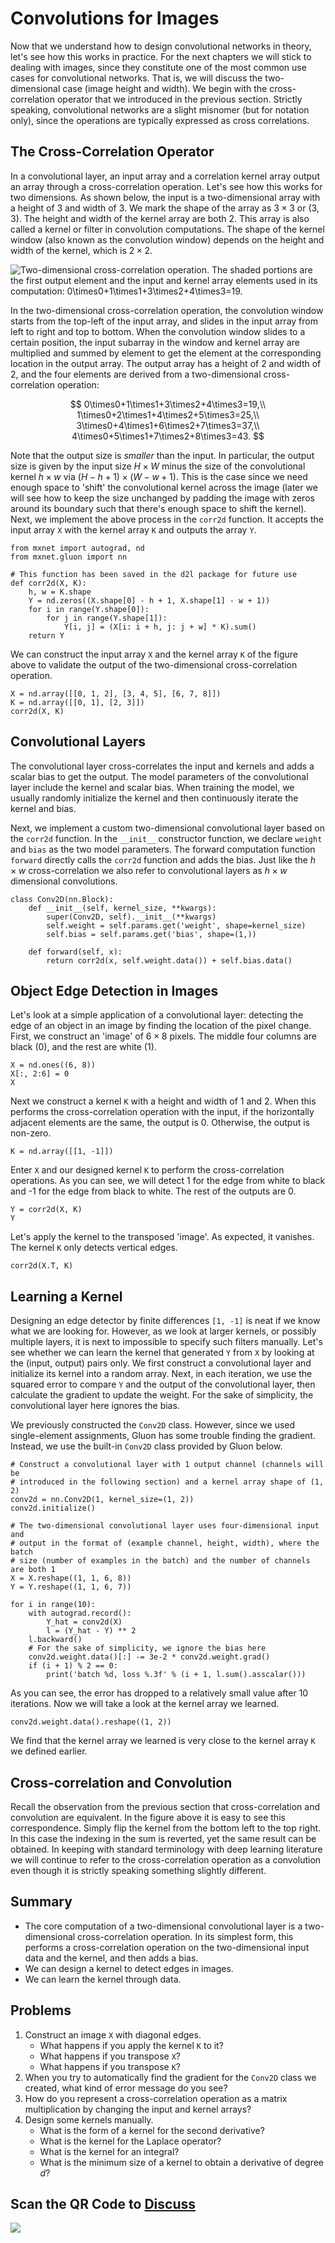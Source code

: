 # Convolutions for Images

Now that we understand how to design convolutional networks in theory, let's see how this works in practice. For the next chapters we will stick to dealing with images, since they constitute one of the most common use cases for convolutional networks. That is, we will discuss the two-dimensional case (image height and width). We begin with the cross-correlation operator that we introduced in the previous section. Strictly speaking, convolutional networks are a slight misnomer (but for notation only), since the operations are typically expressed as cross correlations.

## The Cross-Correlation Operator

In a convolutional layer, an input array and a correlation kernel array output an array through a cross-correlation operation. Let's see how this works for two dimensions. As shown below, the input is a two-dimensional array with a height of 3 and width of 3. We mark the shape of the array as $3 \times 3$ or (3, 3). The height and width of the kernel array are both 2. This array is also called a kernel or filter in convolution computations. The shape of the kernel window (also known as the convolution window) depends on the height and width of the kernel, which is $2 \times 2$.

![Two-dimensional cross-correlation operation. The shaded portions are the first output element and the input and kernel array elements used in its computation: $0\times0+1\times1+3\times2+4\times3=19$. ](../img/correlation.svg)

In the two-dimensional cross-correlation operation, the convolution window starts from the top-left of the input array, and slides in the input array from left to right and top to bottom. When the convolution window slides to a certain position, the input subarray in the window and kernel array are multiplied and summed by element to get the element at the corresponding location in the output array. The output array has a height of 2 and width of 2, and the four elements are derived from a two-dimensional cross-correlation operation:

$$
0\times0+1\times1+3\times2+4\times3=19,\\
1\times0+2\times1+4\times2+5\times3=25,\\
3\times0+4\times1+6\times2+7\times3=37,\\
4\times0+5\times1+7\times2+8\times3=43.
$$

Note that the output size is *smaller* than the input. In particular, the output size is given by the input size $H \times W$ minus the size of the convolutional kernel $h \times w$ via $(H-h+1) \times (W-w+1)$. This is the case since we need enough space to 'shift' the convolutional kernel across the image (later we will see how to keep the size unchanged by padding the image with zeros around its boundary such that there's enough space to shift the kernel). Next, we implement the above process in the `corr2d` function. It accepts the input array `X` with the kernel array `K` and outputs the array `Y`.

```{.python .input}
from mxnet import autograd, nd
from mxnet.gluon import nn

# This function has been saved in the d2l package for future use
def corr2d(X, K):
    h, w = K.shape
    Y = nd.zeros((X.shape[0] - h + 1, X.shape[1] - w + 1))
    for i in range(Y.shape[0]):
        for j in range(Y.shape[1]):
            Y[i, j] = (X[i: i + h, j: j + w] * K).sum()
    return Y
```

We can construct the input array `X` and the kernel array `K` of the figure above to validate the output of the two-dimensional cross-correlation operation.

```{.python .input}
X = nd.array([[0, 1, 2], [3, 4, 5], [6, 7, 8]])
K = nd.array([[0, 1], [2, 3]])
corr2d(X, K)
```

## Convolutional Layers

The convolutional layer cross-correlates the input and kernels and adds a scalar bias to get the output. The model parameters of the convolutional layer include the kernel and scalar bias. When training the model, we usually randomly initialize the kernel and then continuously iterate the kernel and bias.

Next, we implement a custom two-dimensional convolutional layer based on the `corr2d` function. In the `__init__` constructor function, we declare `weight` and `bias` as the two model parameters. The forward computation function `forward` directly calls the `corr2d` function and adds the bias. Just like the $h \times w$ cross-correlation we  also refer to convolutional layers as $h \times w$ dimensional convolutions.

```{.python .input  n=70}
class Conv2D(nn.Block):
    def __init__(self, kernel_size, **kwargs):
        super(Conv2D, self).__init__(**kwargs)
        self.weight = self.params.get('weight', shape=kernel_size)
        self.bias = self.params.get('bias', shape=(1,))

    def forward(self, x):
        return corr2d(x, self.weight.data()) + self.bias.data()
```

## Object Edge Detection in Images

Let's look at a simple application of a convolutional layer: detecting the edge of an object in an image by finding the location of the pixel change. First, we construct an 'image' of $6\times 8$ pixels. The middle four columns are black (0), and the rest are white (1).

```{.python .input  n=66}
X = nd.ones((6, 8))
X[:, 2:6] = 0
X
```

Next we construct a kernel `K` with a height and width of 1 and 2. When this performs the cross-correlation operation with the input, if the horizontally adjacent elements are the same, the output is 0. Otherwise, the output is non-zero.

```{.python .input  n=67}
K = nd.array([[1, -1]])
```

Enter `X` and our designed kernel `K` to perform the cross-correlation operations. As you can see, we will detect 1 for the edge from white to black and -1 for the edge from black to white. The rest of the outputs are 0.

```{.python .input  n=69}
Y = corr2d(X, K)
Y
```

Let's apply the kernel to the transposed 'image'. As expected, it vanishes. The kernel `K` only detects vertical edges.

```{.python .input}
corr2d(X.T, K)
```

## Learning a Kernel

Designing an edge detector by finite differences `[1, -1]` is neat if we know what we are looking for. However, as we look at larger kernels, or possibly multiple layers, it is next to impossible to specify such filters manually. Let's see whether we can learn the kernel that generated `Y` from `X` by looking at the (input, output) pairs only. We first construct a convolutional layer and initialize its kernel into a random array. Next, in each iteration, we use the squared error to compare `Y` and the output of the convolutional layer, then calculate the gradient to update the weight. For the sake of simplicity, the convolutional layer here ignores the bias.

We previously constructed the `Conv2D` class. However, since we used single-element assignments, Gluon has some trouble finding the gradient. Instead, we use the built-in `Conv2D` class provided by Gluon below.

```{.python .input  n=83}
# Construct a convolutional layer with 1 output channel (channels will be
# introduced in the following section) and a kernel array shape of (1, 2)
conv2d = nn.Conv2D(1, kernel_size=(1, 2))
conv2d.initialize()

# The two-dimensional convolutional layer uses four-dimensional input and
# output in the format of (example channel, height, width), where the batch
# size (number of examples in the batch) and the number of channels are both 1
X = X.reshape((1, 1, 6, 8))
Y = Y.reshape((1, 1, 6, 7))

for i in range(10):
    with autograd.record():
        Y_hat = conv2d(X)
        l = (Y_hat - Y) ** 2
    l.backward()
    # For the sake of simplicity, we ignore the bias here
    conv2d.weight.data()[:] -= 3e-2 * conv2d.weight.grad()
    if (i + 1) % 2 == 0:
        print('batch %d, loss %.3f' % (i + 1, l.sum().asscalar()))
```

As you can see, the error has dropped to a relatively small value after 10 iterations. Now we will take a look at the kernel array we learned.

```{.python .input}
conv2d.weight.data().reshape((1, 2))
```

We find that the kernel array we learned is very close to the kernel array `K` we defined earlier.

## Cross-correlation and Convolution

Recall the observation from the previous section that cross-correlation and convolution are equivalent. In the figure above it is easy to see this correspondence. Simply flip the kernel from the bottom left to the top right. In this case the indexing in the sum is reverted, yet the same result can be obtained. In keeping with standard terminology with deep learning literature we will continue to refer to the cross-correlation operation as a convolution even though it is strictly speaking something slightly different.

## Summary

* The core computation of a two-dimensional convolutional layer is a two-dimensional cross-correlation operation. In its simplest form, this performs a cross-correlation operation on the two-dimensional input data and the kernel, and then adds a bias.
* We can design a kernel to detect edges in images.
* We can learn the kernel through data.

## Problems

1. Construct an image `X` with diagonal edges.
    * What happens if you apply the kernel `K` to it?
    * What happens if you transpose `X`?
    * What happens if you transpose `K`?
1. When you try to automatically find the gradient for the `Conv2D` class we created, what kind of error message do you see?
1. How do you represent a cross-correlation operation as a matrix multiplication by changing the input and kernel arrays?
1. Design some kernels manually.
    * What is the form of a kernel for the second derivative?
    * What is the kernel for the Laplace operator?
    * What is the kernel for an integral?
    * What is the minimum size of a kernel to obtain a derivative of degree $d$?

## Scan the QR Code to [Discuss](https://discuss.mxnet.io/t/2349)

![](../img/qr_conv-layer.svg)
